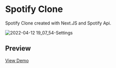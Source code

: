 # Spotify Clone

Spotify Clone created with Next.JS and Spotify Api.

![2022-04-12 19_07_54-Settings](https://user-images.githubusercontent.com/70198503/162975172-23c99d49-afbe-41aa-a0a8-ad7dad7eca7d.png)


## Preview
[View Demo](https://spotify-clone-react-seven.vercel.app/)


